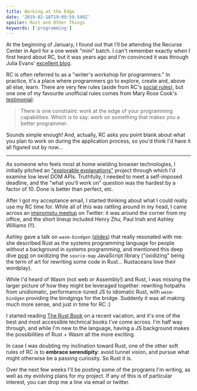 ```yaml
---
title: Working at the Edge
date: '2019-02-18T19:09:59.546Z'
spoiler: Rust and Other Things
keywords: ['programming']
---
```


At the beginning of January, I found out that I'll be attending the Recurse Center in April for a one week "mini" batch. I can't remember exactly when I first heard about RC, but it was years ago and I'm convinced it was through Julia Evans' [excellent blog](https://jvns.ca/).

RC is often referred to as a "writer's workshop for programmers." In practice, it's a place where programmers go to explore, create and, above all else, learn. There are very few rules (aside from RC's [social rules](https://www.recurse.com/social-rules)), but one one of my favourite unofficial rules comes from Mary Rose Cook's [testimonial](https://maryrosecook.com/blog/post/recurse-center-testimonial):

> There is one constraint: work at the edge of your programming capabilities. Which is to say: work on something that makes you a better programmer.

Sounds simple enough! And, actually, RC asks you point blank about what you plan to work on during the application process, so you'd think I'd have it all figured out by now...

---

As someone who feels most at home wielding browser technologies, I initially pitched an ["explorable explanations"](https://explorabl.es/) project through which I'd examine low level DOM APIs. Truthfully, I needed to meet a self-imposed deadline, and the "what you'll work on" question was the hardest by a factor of 10. Done is better than perfect, etc.

After I got my acceptance email, I started thinking about what I could really use my RC time for. While all of this was rattling around in my head, I came across an [impromptu meetup](https://twitter.com/kosamari/status/1088191984718761984) on Twitter: it was around the corner from my office, and the short lineup included Henry Zhu, Paul Irish and Ashley Williams (!!).

Ashley gave a talk on `wasm-bindgen` ([slides](https://bit.ly/hello-wasm-bindgen)) that really resonated with me: she described Rust as the systems programming language for people without a background in systems programming, and mentioned this deep dive [post](https://hacks.mozilla.org/2018/01/oxidizing-source-maps-with-rust-and-webassembly/) on oxidizing the `source-map` JavaScript library ("oxidizing" being the term of art for rewriting some code in Rust... Rustaceans love their wordplay).

While I'd heard of Wasm (not web _or_ Assembly!) and Rust, I was missing the larger picture of how they might be leveraged together: rewriting hotpaths from unidiomatic, performance-tuned JS to idiomatic Rust, with `wasm-bindgen` providing the bindgings for the bridge. Suddenly it was all making much more sense, and just in time for RC :)

I started reading [The Rust Book](https://doc.rust-lang.org/stable/book/) on a recent vacation, and it's one of the best and most accessible technical books I've come across. I'm half way through, and while I'm new to the language, having a JS background makes the possibilities of Rust + Wasm all the more exciting.

In case I was doubting my inclination toward Rust, one of the other soft rules of RC is to **embrace serendipity**: avoid tunnel vision, and pursue what might otherwise be a passing curiosity. So Rust it is.

Over the next few weeks I'll be posting some of the programs I'm writing, as well as my evolving plans for my project. If any of this is of particular interest, you can drop me a line via email or twitter.

